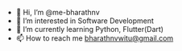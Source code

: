 - 👋 Hi, I’m @me-bharathnv
- 👀 I’m interested in Software Development
- 🌱 I’m currently learning Python, Flutter(Dart)
- 📫 How to reach me bharathnvwitu@gmail.com


